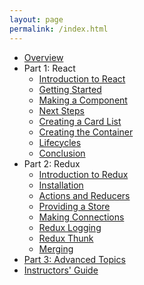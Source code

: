 ```yaml
---
layout: page
permalink: /index.html
---
```


- [Overview]({{'/overview/'|absolute_url}})
- Part 1: React
  - [Introduction to React]({{'/a0-react-intro/'|absolute_url}})
  - [Getting Started]({{'/a1-start/'|absolute_url}})
  - [Making a Component]({{'/a2-component/'|absolute_url}})
  - [Next Steps]({{'/a3-outline/'|absolute_url}})
  - [Creating a Card List]({{'/a4-cardlist/'|absolute_url}})
  - [Creating the Container]({{'/a5-container/'|absolute_url}})
  - [Lifecycles]({{'/a6-lifecycles/'|absolute_url}})
  - [Conclusion]({{'/a7-conclusion/'|absolute_url}})
- Part 2: Redux
  - [Introduction to Redux]({{'/b0-redux-intro/'|absolute_url}})
  - [Installation]({{'/b1-install/'|absolute_url}})
  - [Actions and Reducers]({{'/b2-action-reducer/'|absolute_url}})
  - [Providing a Store]({{'/b3-store/'|absolute_url}})
  - [Making Connections]({{'/b4-connect/'|absolute_url}})
  - [Redux Logging]({{'/b5-logging/'|absolute_url}})
  - [Redux Thunk]({{'/b6-thunk/'|absolute_url}})
  - [Merging]({{'/b7-merge/'|absolute_url}})
- [Part 3: Advanced Topics]({{'/advanced/'|absolute_url}})
- [Instructors' Guide]({{'/guide/'|absolute_url}})
